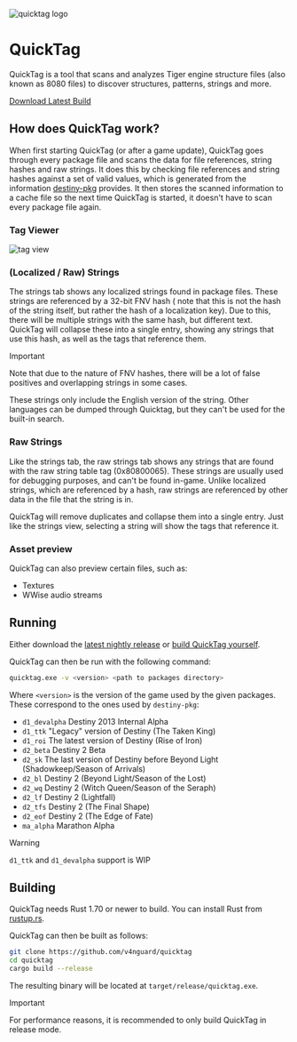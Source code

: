 ![quicktag logo](./quicktag_full.png)

# QuickTag

QuickTag is a tool that scans and analyzes Tiger engine structure files (also known as 8080 files) to discover
structures, patterns, strings and more.

[Download Latest Build](https://nightly.link/v4nguard/quicktag/workflows/build/main/quicktag.zip)

## How does QuickTag work?

When first starting QuickTag (or after a game update), QuickTag goes through every package file and scans the data for
file references, string hashes and raw strings. <!-- TODO(cohae): Document these -->
It does this by checking file references and string hashes against a set of valid values, which is generated from the
information [destiny-pkg](https://github.com/v4nguard/destiny-pkg) provides. It then stores the scanned information to a
cache file so the next time QuickTag is started, it doesn't have to scan every package file again.

### Tag Viewer

![tag view](./.github/readme_tag_view.png)

### (Localized / Raw) Strings

The strings tab shows any localized strings found in package files. These strings are referenced by a 32-bit FNV hash (
note that this is not the hash of the string itself, but rather the hash of a localization key). Due to this, there will
be multiple strings with the same hash, but different text. QuickTag will collapse these into a single entry, showing
any strings that use this hash, as well as the tags that reference them.

> [!IMPORTANT]
> Note that due to the nature of FNV hashes, there will be a lot of false positives and overlapping strings in some
> cases.

These strings only include the English version of the string. Other languages can be dumped through Quicktag, but they
can't be used for the built-in search.

### Raw Strings

Like the strings tab, the raw strings tab shows any strings that are found with the raw string table tag (0x80800065).
These strings are usually used for debugging purposes, and can't be found in-game. Unlike localized strings, which are
referenced by a hash, raw strings are referenced by other data in the file that the string is in.

QuickTag will remove duplicates and collapse them into a single entry. Just like the strings view, selecting a string
will show the tags that reference it.

### Asset preview

QuickTag can also preview certain files, such as:

- Textures
- WWise audio streams

## Running

Either download the [latest nightly release](https://nightly.link/v4nguard/quicktag/workflows/build/main/quicktag.zip)
or [build QuickTag yourself](#building).

QuickTag can then be run with the following command:

```sh
quicktag.exe -v <version> <path to packages directory>
```

Where `<version>` is the version of the game used by the given packages. These correspond to the ones used
by `destiny-pkg`:

<!-- - `d2_horizon` Destiny 2 Horizon Tools -->

- `d1_devalpha` Destiny 2013 Internal Alpha
- `d1_ttk` "Legacy" version of Destiny (The Taken King)
- `d1_roi` The latest version of Destiny (Rise of Iron)
- `d2_beta` Destiny 2 Beta
- `d2_sk` The last version of Destiny before Beyond Light (Shadowkeep/Season of Arrivals)
- `d2_bl` Destiny 2 (Beyond Light/Season of the Lost)
- `d2_wq` Destiny 2 (Witch Queen/Season of the Seraph)
- `d2_lf` Destiny 2 (Lightfall)
- `d2_tfs` Destiny 2 (The Final Shape)
- `d2_eof` Destiny 2 (The Edge of Fate)
- `ma_alpha` Marathon Alpha

> [!WARNING]
> `d1_ttk` and `d1_devalpha` support is WIP

## Building

QuickTag needs Rust 1.70 or newer to build. You can install Rust from [rustup.rs](https://rustup.rs/).

QuickTag can then be built as follows:

```sh
git clone https://github.com/v4nguard/quicktag
cd quicktag
cargo build --release
```

The resulting binary will be located at `target/release/quicktag.exe`.

> [!IMPORTANT]
> For performance reasons, it is recommended to only build QuickTag in release mode.
